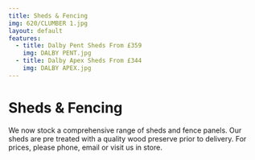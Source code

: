 ```yaml
---
title: Sheds & Fencing
img: 620/CLUMBER 1.jpg
layout: default
features:
  - title: Dalby Pent Sheds From £359
    img: DALBY PENT.jpg
  - title: Dalby Apex Sheds From £344
    img: DALBY APEX.jpg
---
```


# Sheds & Fencing

We now stock a comprehensive range of sheds and fence panels. Our sheds are pre treated with a quality wood preserve prior to delivery. For prices, please phone, email or visit us in store.
